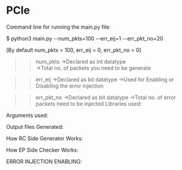 # PCIe
Command line for running the main.py file:
  
$ python3 main.py --num_pkts=100 --err_eij=1 --err_pkt_no=20
  
[By default num_pkts = 100, err_eij = 0, err_pkt_no = 0]
    
>>num_pkts      ->Declared as int datatype  
                    ->Total no. of packets you need to be generate
    
>>err_eij       ->Declared as bit datatype
                    ->Used for Enabling or Disabling the error injection
    
>>err_pkt_no    ->Declared as bit datatype
                    ->Total no. of error packets need to be injected
Libraries used:

Arguments used:

Output files Generated:

How RC Side Generator Works:

How EP Side Checker Works:

ERROR INJECTION ENABLING:

